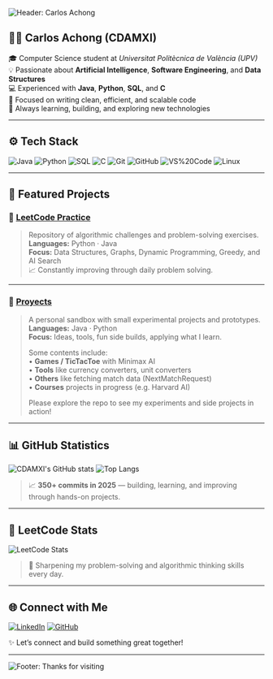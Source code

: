<!-- Banner -->
![Header: Carlos Achong](https://capsule-render.vercel.app/api?type=waving&color=0:0A2342,50:10316B,100:0E6BA8&height=180&section=header&text=Hi,%20I'm%20Carlos%20👋&fontSize=38&fontColor=ffffff&fontAlignY=40)

## 👨‍💻 Carlos Achong (CDAMXI)

🎓 Computer Science student at *Universitat Politècnica de València (UPV)*  
💡 Passionate about **Artificial Intelligence**, **Software Engineering**, and **Data Structures**  
💻 Experienced with **Java**, **Python**, **SQL**, and **C**  
🚀 Focused on writing clean, efficient, and scalable code  
🧠 Always learning, building, and exploring new technologies  

---

## ⚙️ Tech Stack

![Java](https://img.shields.io/badge/Java-ED8B00?style=for-the-badge&logo=openjdk&logoColor=white)
![Python](https://img.shields.io/badge/Python-3776AB?style=for-the-badge&logo=python&logoColor=white)
![SQL](https://img.shields.io/badge/SQL-00758F?style=for-the-badge&logo=mysql&logoColor=white)
![C](https://img.shields.io/badge/C-A8B9CC?style=for-the-badge&logo=c&logoColor=black)
![Git](https://img.shields.io/badge/Git-F05032?style=for-the-badge&logo=git&logoColor=white)
![GitHub](https://img.shields.io/badge/GitHub-24292F?style=for-the-badge&logo=github&logoColor=white)
![VS%20Code](https://img.shields.io/badge/VS%20Code-007ACC?style=for-the-badge&logo=visualstudiocode&logoColor=white)
![Linux](https://img.shields.io/badge/Linux-FCC624?style=for-the-badge&logo=linux&logoColor=black)

---

## 📌 Featured Projects

### 🧩 [LeetCode Practice](https://leetcode.com/CDAMXI/)
> Repository of algorithmic challenges and problem-solving exercises.  
> **Languages:** Python · Java  
> **Focus:** Data Structures, Graphs, Dynamic Programming, Greedy, and AI Search  
> 📈 Constantly improving through daily problem solving.

---

### 🚧 [Proyects](https://github.com/CDAMXI/Proyects)
> A personal sandbox with small experimental projects and prototypes.  
> **Languages:** Java · Python  
> **Focus:** Ideas, tools, fun side builds, applying what I learn.  
>  
> Some contents include:  
> • **Games / TicTacToe** with Minimax AI  
> • **Tools** like currency converters, unit converters  
> • **Others** like fetching match data (NextMatchRequest)  
> • **Courses** projects in progress (e.g. Harvard AI)  
>  
> Please explore the repo to see my experiments and side projects in action!

---

## 📊 GitHub Statistics

![CDAMXI's GitHub stats](https://github-readme-stats.vercel.app/api?username=CDAMXI&show_icons=true&theme=transparent&title_color=0E6BA8&icon_color=0E6BA8&text_color=FFFFFF&hide_border=true)
![Top Langs](https://github-readme-stats.vercel.app/api/top-langs/?username=CDAMXI&layout=compact&theme=transparent&title_color=0E6BA8&text_color=FFFFFF&hide_border=true)

> 📈 **350+ commits in 2025** — building, learning, and improving through hands-on projects.

---

## 🧠 LeetCode Stats

![LeetCode Stats](https://leetcard.jacoblin.cool/CDAMXI?ext=contest&theme=dark&font=Baloo%202)

> 💭 Sharpening my problem-solving and algorithmic thinking skills every day.

---

## 🌐 Connect with Me

[![LinkedIn](https://img.shields.io/badge/LinkedIn-0A66C2?style=for-the-badge&logo=linkedin&logoColor=white)](https://www.linkedin.com/in/carlos-daniel-achong-mart%C3%ADn-840525305/)
[![GitHub](https://img.shields.io/badge/GitHub-000000?style=for-the-badge&logo=github&logoColor=white)](https://github.com/CDAMXI)

✨ Let’s connect and build something great together!

---

<!-- Footer -->
![Footer: Thanks for visiting](https://capsule-render.vercel.app/api?type=waving&color=0:0E6BA8,50:10316B,100:0A2342&height=120&section=footer)
